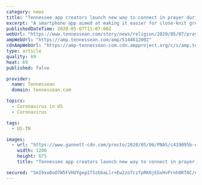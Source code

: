 ```yaml
---
category: news
title: "Tennessee app creators launch new way to connect in prayer during COVID-19 pandemic"
excerpt: "A smartphone app aimed at making it easier for close-knit groups of Christians to connect and share their prayers has been in the works for several years.  But the Tennessee-based creators of PrayerLincs never could have guessed they would be launching it in the midst of a global pandemic that is causing people to seek out ways to stay in touch while remaining apart."
publishedDateTime: 2020-05-07T11:07:00Z
webUrl: "https://www.tennessean.com/story/news/religion/2020/05/07/prayerlincs-prayer-app-launches-coronavirus/5144612002/"
ampWebUrl: "https://amp.tennessean.com/amp/5144612002"
cdnAmpWebUrl: "https://amp-tennessean-com.cdn.ampproject.org/c/s/amp.tennessean.com/amp/5144612002"
type: article
quality: 69
heat: 69
published: false

provider:
  name: Tennessean
  domain: tennessean.com

topics:
  - Coronavirus in US
  - Coronavirus

tags:
  - US-TN

images:
  - url: "https://www.gannett-cdn.com/presto/2020/05/06/PNAS/c419095b-e047-4537-8ff7-1160811259e6-Panel_8.jpg?auto=webp&crop=1235,695,x0,y0&format=pjpg&width=1200"
    width: 1200
    height: 675
    title: "Tennessee app creators launch new way to connect in prayer during COVID-19 pandemic"

secured: "SmI9xw0oO7W5FVHUYgepIf3zbbaLlr+Ew2zoTczfpRK0jEGxHvPrnh0RTOC/eFAhRj6+elVm/3vhj2riaj1Eg95ejByYkDqaroCf0dMdLMEkp1KsjLiQKjCw/uEml+0I75rebIH49iWIjkNRQU00aq8fuarq6Y8A3tMa1/ZCKQ/mz1Rh3EcRSW6UgTsbC6J+Y7HyHf5jsi4jcbLW3HH00BiVke3vpGYohHF5eK7CrkkKUbSSeGGi5gUASEG+Ww0YxXlf1b53uln2RMaCwKIhCItemdFAEjd8XjlqxscDpnrNlm1SU5uUZ/GUP+l5PM3e2kv9Kw4hv9C7fyRFE9kAuEBsucrP5wvf3VVCZKLEFQJdSJbD/VKG+e/wDmbYEV4EGW1AkIWJJUsZPQP2z+fj0zAQsBRArQ4ECjFeULtlY1YdPl+qks6hhGeu3jenfiSPNj4jOtNsygf8tT81p+abMgLQ71kycIoCCRv+C+J2ttI=;OITs485XlcY7r4Gpcoyn2A=="
---
```


